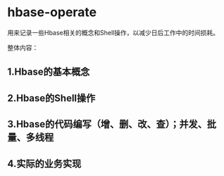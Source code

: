 # hbase-operate
用来记录一些Hbase相关的概念和Shell操作，以减少日后工作中的时间损耗。

整体内容：
## 1.Hbase的基本概念
## 2.Hbase的Shell操作
## 3.Hbase的代码编写（增、删、改、查）；并发、批量、多线程
## 4.实际的业务实现
